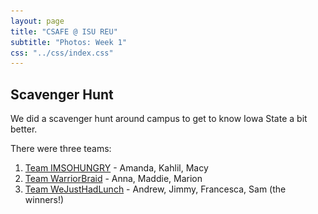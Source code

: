```yaml
---
layout: page
title: "CSAFE @ ISU REU"
subtitle: "Photos: Week 1"
css: "../css/index.css"
---
```


## Scavenger Hunt

We did a scavenger hunt around campus to get to know Iowa State a bit better. 

There were three teams:

1. [Team IMSOHUNGRY](sh/ish/ishphotos) - Amanda, Kahlil, Macy
2. [Team WarriorBraid](sh/wb) - Anna, Maddie, Marion
3. [Team WeJustHadLunch](sh/wjhl) - Andrew, Jimmy, Francesca, Sam (the winners!)


<!--- 
<script type="text/javascript"
	src="http://slideshow.triptracker.net/slide.js"></script>
<script type="text/javascript">
  var viewer = new PhotoViewer();
  viewer.add('/sh/ish/Bird_is_the_word.jpeg');
  viewer.add('/sh/ish/Bowling_for_Clues.jpeg');
  viewer.add('/sh/ish/Farmhouse_Aesthetic.jpeg');
  viewer.add('/sh/ish/Farmhouse_Aesthetic.jpeg');
</script>
<a href="javascript:void(viewer.show(0))">Slideshow</a>

<div class="slider fade">
					
<div><div class="image"><img src="sh/ish/Bird_is_the_word.jpeg" alt="Team IMSOHUNGRY at Lake Laverne"></div></div>	
<div><div class="image"><img src="sh/ish/Bowling_for_Clues.jpeg" alt="Team IMSOHUNGRY outside the MU bowling alley"></div></div>	
<div><div class="image"><img src="sh/ish/Farmhouse_Aesthetic.jpeg" alt="Team IMSOHUNGRY by the farmhouse"></div></div>
<div><div class="image"><img src="sh/ish/Mystery_Art_12.jpeg" alt="Team IMSOHUNGRY by some campus art"></div></div>
</div>

